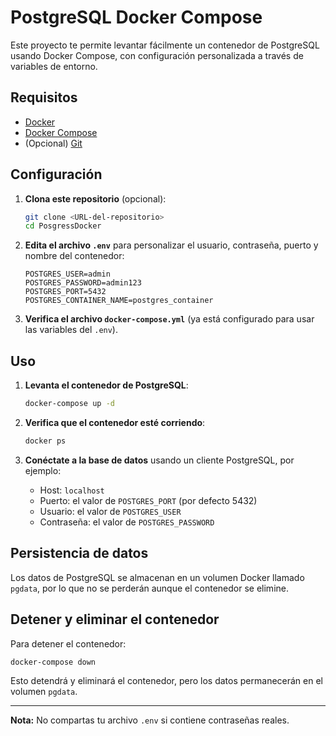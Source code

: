 # PostgreSQL Docker Compose

Este proyecto te permite levantar fácilmente un contenedor de PostgreSQL usando Docker Compose, con configuración personalizada a través de variables de entorno.

## Requisitos

- [Docker](https://www.docker.com/get-started)
- [Docker Compose](https://docs.docker.com/compose/install/)
- (Opcional) [Git](https://git-scm.com/)

## Configuración

1. **Clona este repositorio** (opcional):

   ```sh
   git clone <URL-del-repositorio>
   cd PosgressDocker
   ```

2. **Edita el archivo `.env`** para personalizar el usuario, contraseña, puerto y nombre del contenedor:

   ```env
   POSTGRES_USER=admin
   POSTGRES_PASSWORD=admin123
   POSTGRES_PORT=5432
   POSTGRES_CONTAINER_NAME=postgres_container
   ```

3. **Verifica el archivo `docker-compose.yml`** (ya está configurado para usar las variables del `.env`).

## Uso

1. **Levanta el contenedor de PostgreSQL**:

   ```sh
   docker-compose up -d
   ```

2. **Verifica que el contenedor esté corriendo**:

   ```sh
   docker ps
   ```

3. **Conéctate a la base de datos** usando un cliente PostgreSQL, por ejemplo:

   - Host: `localhost`
   - Puerto: el valor de `POSTGRES_PORT` (por defecto 5432)
   - Usuario: el valor de `POSTGRES_USER`
   - Contraseña: el valor de `POSTGRES_PASSWORD`

## Persistencia de datos

Los datos de PostgreSQL se almacenan en un volumen Docker llamado `pgdata`, por lo que no se perderán aunque el contenedor se elimine.

## Detener y eliminar el contenedor

Para detener el contenedor:

```sh
docker-compose down
```

Esto detendrá y eliminará el contenedor, pero los datos permanecerán en el volumen `pgdata`.

---

**Nota:** No compartas tu archivo `.env` si contiene contraseñas reales.